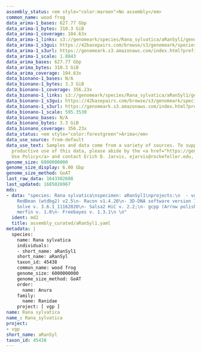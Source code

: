 ```yaml
---
assembly_status: <em style="color:maroon">No assembly</em>
common_name: wood frog
data_arima-1_bases: 627.77 Gbp
data_arima-1_bytes: 310.3 GiB
data_arima-1_coverage: 104.63x
data_arima-1_links: s3://genomeark/species/Rana_sylvatica/aRanSyl1/genomic_data/arima/<br>
data_arima-1_s3gui: https://42basepairs.com/browse/s3/genomeark/species/Rana_sylvatica/aRanSyl1/genomic_data/arima/
data_arima-1_s3url: https://genomeark.s3.amazonaws.com/index.html?prefix=species/Rana_sylvatica/aRanSyl1/genomic_data/arima/
data_arima-1_scale: 1.8843
data_arima_bases: 627.77 Gbp
data_arima_bytes: 310.3 GiB
data_arima_coverage: 104.63x
data_bionano-1_bases: N/A
data_bionano-1_bytes: 3.3 GiB
data_bionano-1_coverage: 356.23x
data_bionano-1_links: s3://genomeark/species/Rana_sylvatica/aRanSyl1/genomic_data/bionano/<br>
data_bionano-1_s3gui: https://42basepairs.com/browse/s3/genomeark/species/Rana_sylvatica/aRanSyl1/genomic_data/bionano/
data_bionano-1_s3url: https://genomeark.s3.amazonaws.com/index.html?prefix=species/Rana_sylvatica/aRanSyl1/genomic_data/bionano/
data_bionano-1_scale: 595.3530
data_bionano_bases: N/A
data_bionano_bytes: 3.3 GiB
data_bionano_coverage: 356.23x
data_status: <em style="color:forestgreen">Arima</em>
data_use_source: from-default
data_use_text: Samples and data come from a variety of sources. To support fair and
  productive use of this data, please abide by the <a href="https://genome10k.soe.ucsc.edu/data-use-policies/">Data
  Use Policy</a> and contact Erich D. Jarvis, ejarvis@rockefeller.edu, with any questions.
genome_size: 6000000000
genome_size_display: 6.00 Gbp
genome_size_method: GoAT
last_raw_data: 1643302608
last_updated: 1685026967
mds:
- data: "species: Rana sylvatica\nspecimen: aRanSyl1\nprojects:\n  - vgp\npipeline:\n-
    RedBean (wtdbg2) v2.5\n- Racon v1.4.20\n- 3D-DNA software version 180922\n- Bionano
    Solve v. 3.6.1_11162020\n- Salsa2 HiC v. 2.2;\n- gcpp (Arrow polishing) v. 2.0.2-2.0.2\n-
    merfin v. 1.0\n- Freebayes v. 1.3.1\n \n"
  ident: md2
  title: assembly_curated/aRanSyl1.yaml
metadata: |
  species:
    name: Rana sylvatica
    individuals:
    - short_name: aRanSyl1
    short_name: aRanSyl
    taxon_id: 45438
    common_name: wood frog
    genome_size: 6000000000
    genome_size_method: GoAT
    order:
      name: Anura
    family:
      name: Ranidae
    project: [ vgp ]
name: Rana sylvatica
name_: Rana_sylvatica
project:
- vgp
short_name: aRanSyl
taxon_id: 45438
---
```

